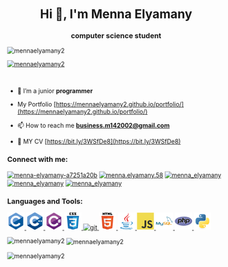 <h1 align="center">Hi 👋, I'm Menna Elyamany</h1>
<h3 align="center">computer science student</h3>

<p align="left"> <img src="https://komarev.com/ghpvc/?username=mennaelyamany2&label=Profile%20views&color=0e75b6&style=flat" alt="mennaelyamany2" /> </p>

<p align="left"> <a href="https://github.com/ryo-ma/github-profile-trophy"><img src="https://github-profile-trophy.vercel.app/?username=mennaelyamany2" alt="mennaelyamany2" /></a> </p>

<p align="left"> <a href="https://twitter.com/" target="blank"><img src="https://img.shields.io/twitter/follow/?logo=twitter&style=for-the-badge" alt="" /></a> </p>

- 🔭 I’m a junior **programmer**

- My Portfolio [https://mennaelyamany2.github.io/portfolio/](https://mennaelyamany2.github.io/portfolio/)

- 📫 How to reach me **business.m142002@gmail.com**

- 📄 MY CV [https://bit.ly/3WSfDe8](https://bit.ly/3WSfDe8)

<h3 align="left">Connect with me:</h3>
<p align="left">
<a href="https://linkedin.com/in/menna-elyamany-a7251a20b" target="blank"><img align="center" src="https://raw.githubusercontent.com/rahuldkjain/github-profile-readme-generator/master/src/images/icons/Social/linked-in-alt.svg" alt="menna-elyamany-a7251a20b" height="30" width="40" /></a>
<a href="https://fb.com/menna.elyamany.58" target="blank"><img align="center" src="https://raw.githubusercontent.com/rahuldkjain/github-profile-readme-generator/master/src/images/icons/Social/facebook.svg" alt="menna.elyamany.58" height="30" width="40" /></a>
<a href="https://instagram.com/menna_elyamany" target="blank"><img align="center" src="https://raw.githubusercontent.com/rahuldkjain/github-profile-readme-generator/master/src/images/icons/Social/instagram.svg" alt="menna_elyamany" height="30" width="40" /></a>
<a href="https://codeforces.com/profile/menna_elyamany" target="blank"><img align="center" src="https://raw.githubusercontent.com/rahuldkjain/github-profile-readme-generator/master/src/images/icons/Social/codeforces.svg" alt="menna_elyamany" height="30" width="40" /></a>
<a href="https://www.leetcode.com/menna_elyamany" target="blank"><img align="center" src="https://raw.githubusercontent.com/rahuldkjain/github-profile-readme-generator/master/src/images/icons/Social/leet-code.svg" alt="menna_elyamany" height="30" width="40" /></a>
</p>

<h3 align="left">Languages and Tools:</h3>
<p align="left"> <a href="https://www.cprogramming.com/" target="_blank" rel="noreferrer"> <img src="https://raw.githubusercontent.com/devicons/devicon/master/icons/c/c-original.svg" alt="c" width="40" height="40"/> </a> <a href="https://www.w3schools.com/cpp/" target="_blank" rel="noreferrer"> <img src="https://raw.githubusercontent.com/devicons/devicon/master/icons/cplusplus/cplusplus-original.svg" alt="cplusplus" width="40" height="40"/> </a> <a href="https://www.w3schools.com/cs/" target="_blank" rel="noreferrer"> <img src="https://raw.githubusercontent.com/devicons/devicon/master/icons/csharp/csharp-original.svg" alt="csharp" width="40" height="40"/> </a> <a href="https://www.w3schools.com/css/" target="_blank" rel="noreferrer"> <img src="https://raw.githubusercontent.com/devicons/devicon/master/icons/css3/css3-original-wordmark.svg" alt="css3" width="40" height="40"/> </a> <a href="https://git-scm.com/" target="_blank" rel="noreferrer"> <img src="https://www.vectorlogo.zone/logos/git-scm/git-scm-icon.svg" alt="git" width="40" height="40"/> </a> <a href="https://www.w3.org/html/" target="_blank" rel="noreferrer"> <img src="https://raw.githubusercontent.com/devicons/devicon/master/icons/html5/html5-original-wordmark.svg" alt="html5" width="40" height="40"/> </a> <a href="https://www.java.com" target="_blank" rel="noreferrer"> <img src="https://raw.githubusercontent.com/devicons/devicon/master/icons/java/java-original.svg" alt="java" width="40" height="40"/> </a> <a href="https://developer.mozilla.org/en-US/docs/Web/JavaScript" target="_blank" rel="noreferrer"> <img src="https://raw.githubusercontent.com/devicons/devicon/master/icons/javascript/javascript-original.svg" alt="javascript" width="40" height="40"/> </a> <a href="https://www.mysql.com/" target="_blank" rel="noreferrer"> <img src="https://raw.githubusercontent.com/devicons/devicon/master/icons/mysql/mysql-original-wordmark.svg" alt="mysql" width="40" height="40"/> </a> <a href="https://www.php.net" target="_blank" rel="noreferrer"> <img src="https://raw.githubusercontent.com/devicons/devicon/master/icons/php/php-original.svg" alt="php" width="40" height="40"/> </a> <a href="https://www.python.org" target="_blank" rel="noreferrer"> <img src="https://raw.githubusercontent.com/devicons/devicon/master/icons/python/python-original.svg" alt="python" width="40" height="40"/> </a> </p>

<p><img align="left" src="https://github-readme-stats.vercel.app/api/top-langs?username=mennaelyamany2&show_icons=true&locale=en&layout=compact" alt="mennaelyamany2" /></p>

<p>&nbsp;<img align="center" src="https://github-readme-stats.vercel.app/api?username=mennaelyamany2&show_icons=true&locale=en" alt="mennaelyamany2" /></p>

<p><img align="center" src="https://github-readme-streak-stats.herokuapp.com/?user=mennaelyamany2&" alt="mennaelyamany2" /></p>
